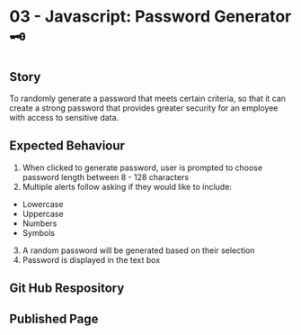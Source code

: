 # 03 - Javascript: Password Generator 🗝️  

## Story
To randomly generate a password that meets certain criteria, so that it can create a strong password that provides greater security for an employee with access to sensitive data.

## Expected Behaviour
1. When clicked to generate password, user is prompted to choose password length between 8 - 128 characters
2. Multiple alerts follow asking if they would like to include:
  - Lowercase 
  - Uppercase 
  - Numbers
  - Symbols
3. A random password will be generated based on their selection 
4. Password is displayed in the text box

## Git Hub Respository 

## Published Page 
